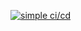 [![simple ci/cd](https://github.com/vyourtaev/justfotest/actions/workflows/test.yml/badge.svg)](https://github.com/vyourtaev/justfotest/actions/workflows/test.yml)